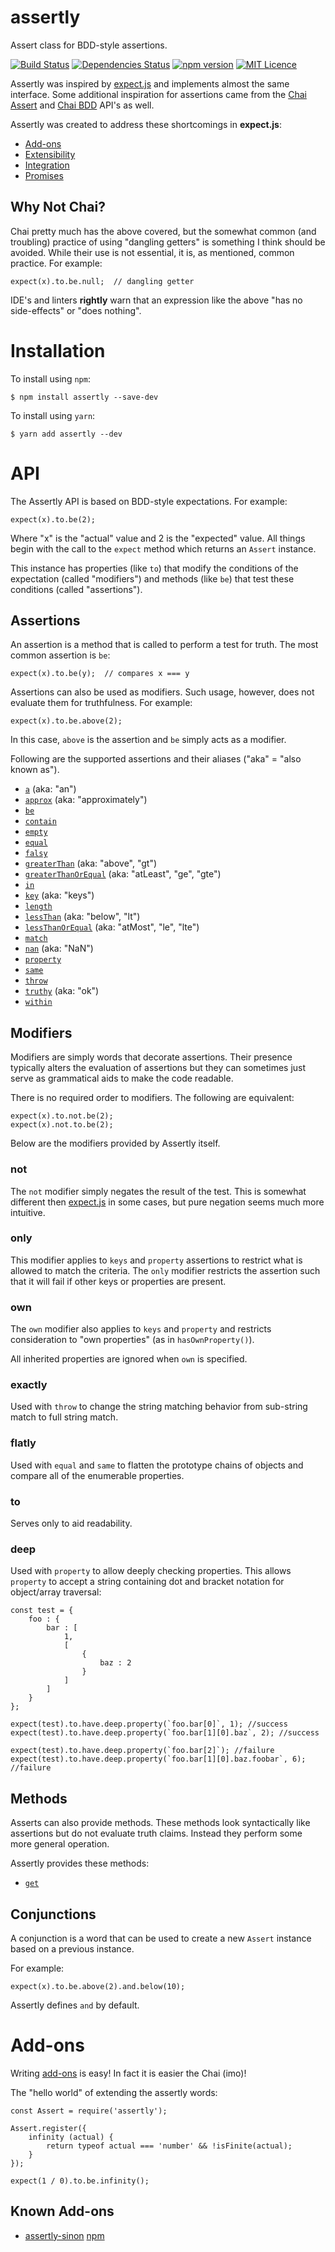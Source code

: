 # assertly
Assert class for BDD-style assertions.

[![Build Status](https://travis-ci.org/dongryphon/assertly.svg?branch=master)](https://travis-ci.org/dongryphon/assertly)
[![Dependencies Status](https://david-dm.org/dongryphon/assertly/status.svg)](https://david-dm.org/dongryphon/assertly)
[![npm version](https://badge.fury.io/js/assertly.svg)](https://badge.fury.io/js/assertly)
[![MIT Licence](https://badges.frapsoft.com/os/mit/mit.svg?v=103)](https://opensource.org/licenses/mit-license.php)

Assertly was inspired by [expect.js](https://github.com/Automattic/expect.js) and implements
almost the same interface. Some additional inspiration for assertions came from the
[Chai Assert](http://chaijs.com/api/assert/) and [Chai BDD](http://chaijs.com/api/bdd/)
API's as well.

Assertly was created to address these shortcomings in **expect.js**:

 - [Add-ons](docs/Add-ons.md)
 - [Extensibility](docs/Extensibility.md)
 - [Integration](docs/Integration.md)
 - [Promises](docs/Promises.md)

## Why Not Chai?

Chai pretty much has the above covered, but the somewhat common (and troubling)
practice of using "dangling getters" is something I think should be avoided. While
their use is not essential, it is, as mentioned, common practice. For example:

    expect(x).to.be.null;  // dangling getter

IDE's and linters **rightly** warn that an expression like the above "has no side-effects"
or "does nothing".

# Installation

To install using `npm`:

    $ npm install assertly --save-dev

To install using `yarn`:

    $ yarn add assertly --dev

# API

The Assertly API is based on BDD-style expectations. For example:

    expect(x).to.be(2);

Where "x" is the "actual" value and 2 is the "expected" value. All things begin with
the call to the `expect` method which returns an `Assert` instance.

This instance has properties (like `to`) that modify the conditions of the expectation
(called "modifiers") and methods (like `be`) that test these conditions (called
"assertions").

## Assertions

An assertion is a method that is called to perform a test for truth. The most common
assertion is `be`:

    expect(x).to.be(y);  // compares x === y

Assertions can also be used as modifiers. Such usage, however, does not evaluate
them for truthfulness. For example:

    expect(x).to.be.above(2);

In this case, `above` is the assertion and `be` simply acts as a modifier.

Following are the supported assertions and their aliases ("aka" = "also known as").

 - [`a`](docs/words/a.md) (aka: "an")
 - [`approx`](docs/words/approx.md) (aka: "approximately")
 - [`be`](docs/words/be.md)
 - [`contain`](docs/words/contain.md)
 - [`empty`](docs/words/empty.md)
 - [`equal`](docs/words/equal.md)
 - [`falsy`](docs/words/falsy.md)
 - [`greaterThan`](docs/words/greaterThan.md) (aka: "above", "gt")
 - [`greaterThanOrEqual`](docs/words/greaterThanOrEqual.md) (aka: "atLeast", "ge", "gte")
 - [`in`](docs/words/in.md)
 - [`key`](docs/words/key.md) (aka: "keys")
 - [`length`](docs/words/length.md)
 - [`lessThan`](docs/words/lessThan.md) (aka: "below", "lt")
 - [`lessThanOrEqual`](docs/words/lessThanOrEqual.md) (aka: "atMost", "le", "lte")
 - [`match`](docs/words/match.md)
 - [`nan`](docs/words/nan.md) (aka: "NaN")
 - [`property`](docs/words/property.md)
 - [`same`](docs/words/same.md)
 - [`throw`](docs/words/throw.md)
 - [`truthy`](docs/words/truthy.md) (aka: "ok")
 - [`within`](docs/words/within.md)

## Modifiers

Modifiers are simply words that decorate assertions. Their presence typically alters
the evaluation of assertions but they can sometimes just serve as grammatical aids to
make the code readable.

There is no required order to modifiers. The following are equivalent:

    expect(x).to.not.be(2);
    expect(x).not.to.be(2);

Below are the modifiers provided by Assertly itself.

### not

The `not` modifier simply negates the result of the test. This is somewhat different
then [expect.js](https://github.com/Automattic/expect.js) in some cases, but pure
negation seems much more intuitive.

### only

This modifier applies to `keys` and `property` assertions to restrict what is allowed
to match the criteria. The `only` modifier restricts the assertion such that it will
fail if other keys or properties are present.

### own

The `own` modifier also applies to `keys` and `property` and restricts consideration
to "own properties" (as in `hasOwnProperty()`).

All inherited properties are ignored when `own` is specified.

### exactly

Used with `throw` to change the string matching behavior from sub-string match to
full string match.

### flatly

Used with `equal` and `same` to flatten the prototype chains of objects and compare
all of the enumerable properties.

### to

Serves only to aid readability.

### deep

Used with `property` to allow deeply checking properties. This allows `property` to
accept a string containing dot and bracket notation for object/array traversal:

    const test = {
        foo : {
            bar : [
                1,
                [
                    {
                        baz : 2
                    }
                ]
            ]
        }
    };

    expect(test).to.have.deep.property(`foo.bar[0]`, 1); //success
    expect(test).to.have.deep.property(`foo.bar[1][0].baz`, 2); //success

    expect(test).to.have.deep.property(`foo.bar[2]`); //failure
    expect(test).to.have.deep.property(`foo.bar[1][0].baz.foobar`, 6); //failure

## Methods

Asserts can also provide methods. These methods look syntactically like assertions
but do not evaluate truth claims. Instead they perform some more general operation.

Assertly provides these methods:

 - [`get`](docs/words/get.md)

## Conjunctions

A conjunction is a word that can be used to create a new `Assert` instance based on
a previous instance.

For example:

    expect(x).to.be.above(2).and.below(10);

Assertly defines `and` by default.

# Add-ons

Writing [add-ons](docs/Add-ons.md) is easy! In fact it is easier the Chai (imo)!

The "hello world" of extending the assertly words:

    const Assert = require('assertly');

    Assert.register({
        infinity (actual) {
            return typeof actual === 'number' && !isFinite(actual);
        }
    });

    expect(1 / 0).to.be.infinity();

## Known Add-ons

 - [assertly-sinon](https://github.com/dongryphon/assertly-sinon) [npm](https://www.npmjs.com/package/assertly-sinon)
